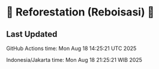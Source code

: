 
# 🌳 Reforestation (Reboisasi) 🌲

## Last Updated

GitHub Actions time: Mon Aug 18 14:25:21 UTC 2025

Indonesia/Jakarta time: Mon Aug 18 21:25:21 WIB 2025

